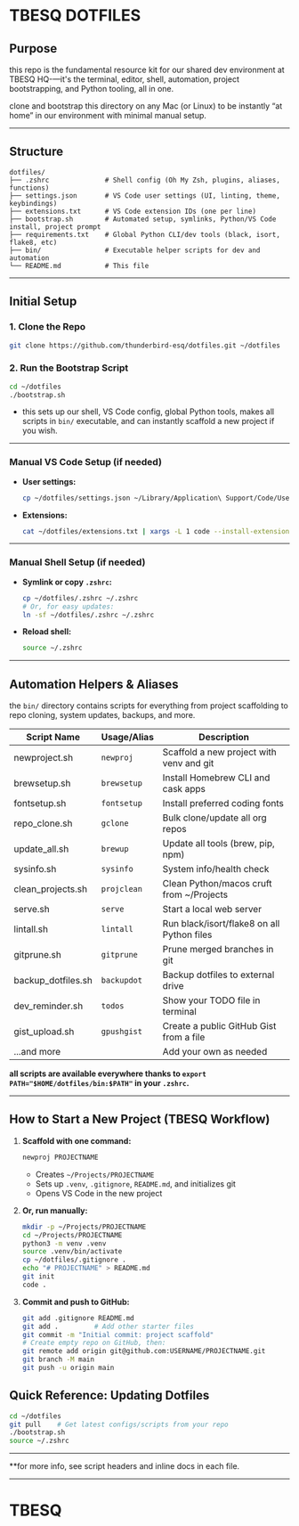 # TBESQ DOTFILES

## Purpose

this repo is the fundamental resource kit for our shared dev environment at TBESQ HQ-—it's the terminal, editor, shell, automation, project bootstrapping, and Python tooling, all in one.

clone and bootstrap this directory on any Mac (or Linux) to be instantly “at home” in our environment with minimal manual setup.

---

## Structure

```
dotfiles/
├── .zshrc              # Shell config (Oh My Zsh, plugins, aliases, functions)
├── settings.json       # VS Code user settings (UI, linting, theme, keybindings)
├── extensions.txt      # VS Code extension IDs (one per line)
├── bootstrap.sh        # Automated setup, symlinks, Python/VS Code install, project prompt
├── requirements.txt    # Global Python CLI/dev tools (black, isort, flake8, etc)
├── bin/                # Executable helper scripts for dev and automation
└── README.md           # This file
```

---

## Initial Setup

### 1. Clone the Repo

```sh
git clone https://github.com/thunderbird-esq/dotfiles.git ~/dotfiles
```

### 2. Run the Bootstrap Script

```sh
cd ~/dotfiles
./bootstrap.sh
```

- this sets up our shell, VS Code config, global Python tools, makes all scripts in `bin/` executable, and can instantly scaffold a new project if you wish.

---

### Manual VS Code Setup (if needed)

- **User settings:**  
  ```sh
  cp ~/dotfiles/settings.json ~/Library/Application\ Support/Code/User/settings.json
  ```
- **Extensions:**  
  ```sh
  cat ~/dotfiles/extensions.txt | xargs -L 1 code --install-extension
  ```

---

### Manual Shell Setup (if needed)

- **Symlink or copy `.zshrc`:**
  ```sh
  cp ~/dotfiles/.zshrc ~/.zshrc
  # Or, for easy updates:
  ln -sf ~/dotfiles/.zshrc ~/.zshrc
  ```
- **Reload shell:**
  ```sh
  source ~/.zshrc
  ```

---

## Automation Helpers & Aliases

the `bin/` directory contains scripts for everything from project scaffolding to repo cloning, system updates, backups, and more.

| Script Name           | Usage/Alias     | Description                                    |
|-----------------------|-----------------|------------------------------------------------|
| newproject.sh         | `newproj`       | Scaffold a new project with venv and git       |
| brewsetup.sh          | `brewsetup`     | Install Homebrew CLI and cask apps             |
| fontsetup.sh          | `fontsetup`     | Install preferred coding fonts                 |
| repo_clone.sh         | `gclone`        | Bulk clone/update all org repos                |
| update_all.sh         | `brewup`        | Update all tools (brew, pip, npm)              |
| sysinfo.sh            | `sysinfo`       | System info/health check                       |
| clean_projects.sh     | `projclean`     | Clean Python/macos cruft from ~/Projects       |
| serve.sh              | `serve`         | Start a local web server                       |
| lintall.sh            | `lintall`       | Run black/isort/flake8 on all Python files     |
| gitprune.sh           | `gitprune`      | Prune merged branches in git                   |
| backup_dotfiles.sh    | `backupdot`     | Backup dotfiles to external drive              |
| dev_reminder.sh       | `todos`         | Show your TODO file in terminal                |
| gist_upload.sh        | `gpushgist`     | Create a public GitHub Gist from a file        |
| ...and more           |                 | Add your own as needed                         |

**all scripts are available everywhere thanks to `export PATH="$HOME/dotfiles/bin:$PATH"` in your `.zshrc`.**

---

## How to Start a New Project (TBESQ Workflow)

1. **Scaffold with one command:**
    ```sh
    newproj PROJECTNAME
    ```
    - Creates `~/Projects/PROJECTNAME`
    - Sets up `.venv`, `.gitignore`, `README.md`, and initializes git
    - Opens VS Code in the new project

2. **Or, run manually:**
    ```sh
    mkdir -p ~/Projects/PROJECTNAME
    cd ~/Projects/PROJECTNAME
    python3 -m venv .venv
    source .venv/bin/activate
    cp ~/dotfiles/.gitignore .
    echo "# PROJECTNAME" > README.md
    git init
    code .
    ```

3. **Commit and push to GitHub:**
    ```sh
    git add .gitignore README.md
    git add .         # Add other starter files
    git commit -m "Initial commit: project scaffold"
    # Create empty repo on GitHub, then:
    git remote add origin git@github.com:USERNAME/PROJECTNAME.git
    git branch -M main
    git push -u origin main
    ```

## Quick Reference: Updating Dotfiles

```sh
cd ~/dotfiles
git pull    # Get latest configs/scripts from your repo
./bootstrap.sh
source ~/.zshrc
```

---

**for more info, see script headers and inline docs in each file.  

---

# TBESQ
